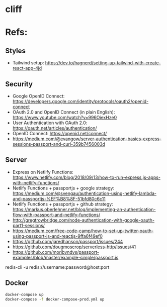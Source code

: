 # cliff

# Refs:

## Styles

- Tailwind setup: https://dev.to/hagnerd/setting-up-tailwind-with-create-react-app-4jd

## Security

- Google OpenID Connect: https://developers.google.com/identity/protocols/oauth2/openid-connect
- OAuth 2.0 and OpenID Connect (in plain English): https://www.youtube.com/watch?v=996OiexHze0
- User Authentication with OAuth 2.0: https://oauth.net/articles/authentication/
- OpenID Connect: https://openid.net/connect/
- https://medium.com/@evangow/server-authentication-basics-express-sessions-passport-and-curl-359b7456003d

## Server

- Express on Netlify Functions: https://www.netlify.com/blog/2018/09/13/how-to-run-express.js-apps-with-netlify-functions/
- Netlify Functions + passportjs + google strategy: https://medium.com/@svengau/authentication-using-netlify-lambda-and-passportjs-%EF%B8%8F-51bfd80c6c11
- Netlify Functions + passportjs + github strategy: https://markus.oberlehner.net/blog/implementing-an-authentication-flow-with-passport-and-netlify-functions/
- http://gregtrowbridge.com/node-authentication-with-google-oauth-part1-sessions/
- https://medium.com/free-code-camp/how-to-set-up-twitter-oauth-using-passport-js-and-reactjs-9ffa6f49ef0
- https://github.com/jaredhanson/passport/issues/244
- https://github.com/dougmoscrop/serverless-http/issues/41
- https://github.com/moribvndvs/passport-examples/blob/master/example-simple/passport.js

redis-cli -u redis://username:password@host:port

## Docker

```bash
docker-compose up
docker-compose -f docker-compose-prod.yml up
```
